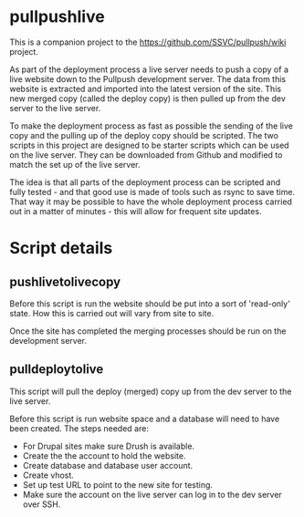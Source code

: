 # pullpushlive

This is a companion project to the https://github.com/SSVC/pullpush/wiki project.

As part of the deployment process a live server needs to push a copy of a live website down to the Pullpush development server.  The data from this website is extracted and imported into the latest version of the site.  This new merged copy (called the deploy copy) is then pulled up from the dev server to the live server.

To make the deployment process as fast as possible the sending of the live copy and the pulling up of the deploy copy should be scripted.  The two scripts in this project are designed to be starter scripts which can be used on the live server.  They can be downloaded from Github and modified to match the set up of the live server.

The idea is that all parts of the deployment process can be scripted and fully tested - and that good use is made of tools such as rsync to save time.  That way it may be possible to have the whole deployment process carried out in a matter of minutes - this will allow for frequent site updates.

# Script details

## pushlivetolivecopy

Before this script is run the website should be put into a sort of 'read-only' state.  How this is carried out will vary from site to site.

Once the site has completed the merging processes should be run on the development server.

## pulldeploytolive

This script will pull the deploy (merged) copy up from the dev server to the live server.

Before this script is run website space and a database will need to have been created.  The steps needed are:

* For Drupal sites make sure Drush is available.
* Create the the account to hold the website.
* Create database and database user account.
* Create vhost.
* Set up test URL to point to the new site for testing.
* Make sure the account on the live server can log in to the dev server over SSH.
